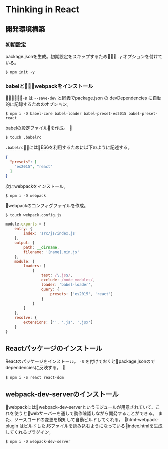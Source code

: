# Thinking in React

## 開発環境構築

### 初期設定
package.jsonを生成。初期設定をスキップするため `-y` オプションを付けている。

```node
$ npm init -y 
```

### babelとwebpackをインストール
`-D` は `--save-dev` と同義でpackage.json の devDependencies に自動的に記録するためのオプション。

```
$ npm i -D babel-core babel-loader babel-preset-es2015 babel-preset-react
```

babelの設定ファイルを作成。

```
$ touch .babelrc
```

`.babelrc`にはES6を利用するために以下のように記述する。

```json
{
  "presets": [
    "es2015", "react"
  ]
}
```

次にwebpackをインストール。

```
$ npm i -D webpack
```

webpackのコンフィグファイルを作成。

```
$ touch webpack.config.js
```

```javascript
module.exports = {
    entry: {
        index: 'src/js/index.js'
    },
    output: {
        path: __dirname,
        filename: '[name].min.js'
    },
    module: {
        loaders: [
            {
                test: /\.js$/,
                exclude: /node_modules/,
                loader: 'babel-loader',
                query: {
                    presets: ['es2015', 'react']
                }
            }
        ]
    },
    resolve: {
        extensions: ['', '.js', '.jsx']
    }
}
```

## Reactパッケージのインストール
Reactのパッケージをインストール。
`-S` を付けておくとpackage.jsonのでdependenciesに反映する。

```
$ npm i -S react react-dom
```

## webpack-dev-serverのインストール
webpackにはwebpack-dev-serverというモジュールが用意されていて、これを使うとwebサーバーを通して動作確認しながら開発することができる。
また、ソースコードの変更を検知して自動ビルドしてくれる。
html-webpack-plugin はビルドしたJSファイルを読み込むようになっているindex.htmlを生成してくれるプラグイン。

```
$ npm i -D webpack-dev-server
```